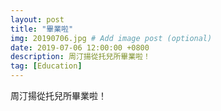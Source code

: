 ```yaml
---
layout: post
title: "畢業啦"
img: 20190706.jpg # Add image post (optional)
date: 2019-07-06 12:00:00 +0800
description: 周汀揚從托兒所畢業啦！
tag: [Education]
---
```

周汀揚從托兒所畢業啦！